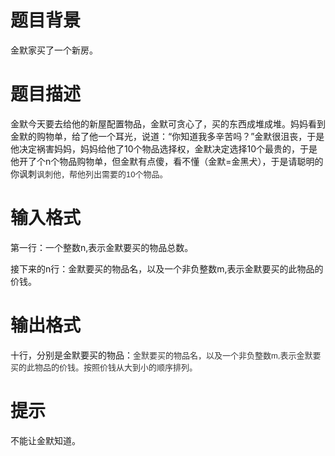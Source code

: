 # 

 
 # 题目背景 
<p>金默家买了一个新房。</p> 

 
 # 题目描述 
<p>金默今天要去给他的新屋配置物品，金默可贪心了，买的东西成堆成堆。妈妈看到金默的购物单，给了他一个耳光，说道：&ldquo;你知道我多辛苦吗？&rdquo;金默很沮丧，于是他决定祸害妈妈，妈妈给他了10个物品选择权，金默决定选择10个最贵的，于是他开了个n个物品购物单，但金默有点傻，看不懂（金默=金黑犬），于是请聪明的你讽刺<span style="color: rgb(51, 51, 51); font-family: sans-serif, Arial, Verdana, &quot;Trebuchet MS&quot;; font-size: 13px; background-color: rgb(255, 255, 255);">讽刺他，帮他列出需要的10个物品。</span></p> 

 
 # 输入格式 
<p>第一行：一个整数n,表示金默要买的物品总数。</p>

<p>接下来的n行：金默要买的物品名，以及一个非负整数m,表示金默要买的此物品的价钱。</p> 

 
 # 输出格式 
<p>十行，分别是金默要买的物品：<span style="color: rgb(51, 51, 51); font-family: sans-serif, Arial, Verdana, &quot;Trebuchet MS&quot;; font-size: 13px; background-color: rgb(255, 255, 255);">金默要买的物品名，以及一个非负整数m,表示金默要买的此物品的价钱。按照价钱从大到小的顺序排列。</span></p> 

 
 # 提示 
<p>不能让金默知道。</p> 
